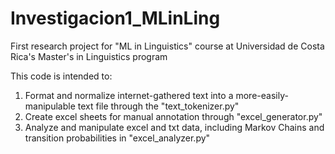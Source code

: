 # Investigacion1_MLinLing
First research project for "ML in Linguistics" course at Universidad de Costa Rica's Master's in Linguistics program

This code is intended to:
  1. Format and normalize internet-gathered text into a more-easily-manipulable text file through the "text_tokenizer.py"
  2. Create excel sheets for manual annotation through "excel_generator.py"
  3. Analyze and manipulate excel and txt data, including Markov Chains and transition probabilities in "excel_analyzer.py"
